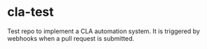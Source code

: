 # cla-test
Test repo to implement a CLA automation system.  It is triggered by webhooks when a pull request is submitted.
